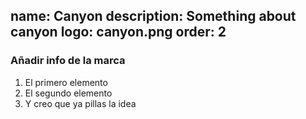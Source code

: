 name: Canyon
description: Something about canyon
logo: canyon.png
order: 2
----
### Añadir info de la marca

1. El primero elemento
2. El segundo elemento
3. Y creo que ya pillas la idea

